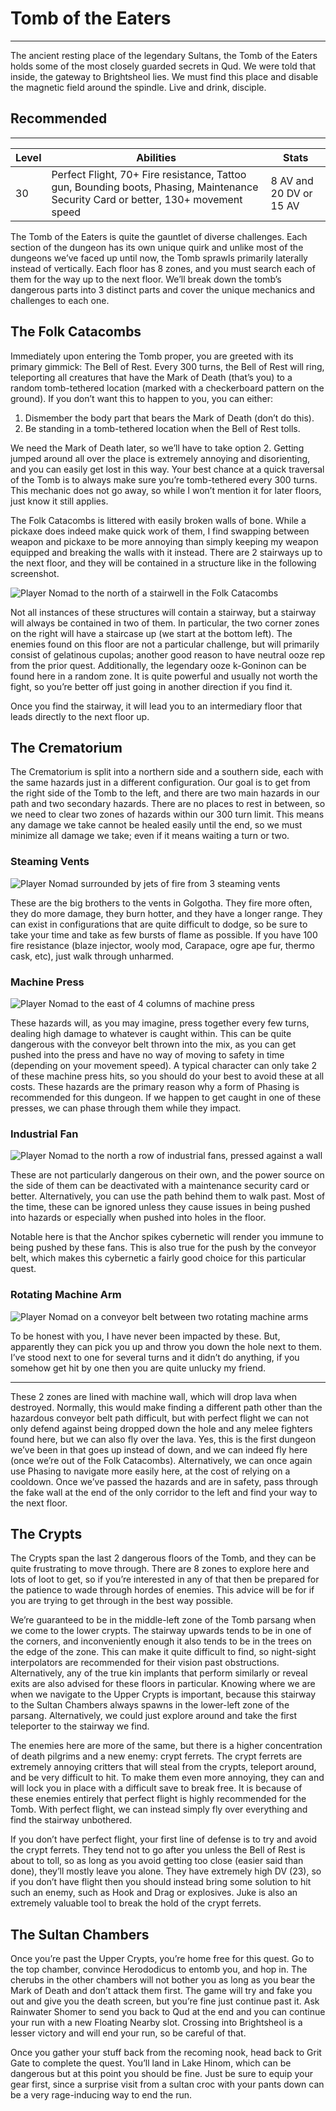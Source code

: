 # Tomb of the Eaters

---

The ancient resting place of the legendary Sultans, the Tomb of the Eaters holds some of the most closely guarded secrets in Qud. We were told that inside, the gateway to Brightsheol lies. We must find this place and disable the magnetic field around the spindle. Live and drink, disciple.

<div class="section-info">

## Recommended

---

| Level | Abilities                                                                                                                          | Stats                   |
| ----- | ---------------------------------------------------------------------------------------------------------------------------------- | ----------------------- |
| 30    | Perfect Flight, 70+ Fire resistance, Tattoo gun, Bounding boots, Phasing, Maintenance Security Card or better, 130+ movement speed | 8 AV and 20 DV or 15 AV |

</div>

The Tomb of the Eaters is quite the gauntlet of diverse challenges. Each section of the dungeon has its own unique quirk and unlike most of the dungeons we’ve faced up until now, the Tomb sprawls primarily laterally instead of vertically. Each floor has 8 zones, and you must search each of them for the way up to the next floor. We’ll break down the tomb’s dangerous parts into 3 distinct parts and cover the unique mechanics and challenges to each one.

## The Folk Catacombs

Immediately upon entering the Tomb proper, you are greeted with its primary gimmick: The Bell of Rest. Every 300 turns, the Bell of Rest will ring, teleporting all creatures that have the Mark of Death (that’s you) to a random tomb-tethered location (marked with a checkerboard pattern on the ground). If you don’t want this to happen to you, you can either:

1. Dismember the body part that bears the Mark of Death (don’t do this).
2. Be standing in a tomb-tethered location when the Bell of Rest tolls.

We need the Mark of Death later, so we’ll have to take option 2. Getting jumped around all over the place is extremely annoying and disorienting, and you can easily get lost in this way. Your best chance at a quick traversal of the Tomb is to always make sure you’re tomb-tethered every 300 turns. This mechanic does not go away, so while I won’t mention it for later floors, just know it still applies.

The Folk Catacombs is littered with easily broken walls of bone. While a pickaxe does indeed make quick work of them, I find swapping between weapon and pickaxe to be more annoying than simply keeping my weapon equipped and breaking the walls with it instead. There are 2 stairways up to the next floor, and they will be contained in a structure like in the following screenshot.

![Player Nomad to the north of a stairwell in the Folk Catacombs]($assetsDir/images/quests/tomb-stairs.png)

Not all instances of these structures will contain a stairway, but a stairway will always be contained in two of them. In particular, the two corner zones on the right will have a staircase up (we start at the bottom left). The enemies found on this floor are not a particular challenge, but will primarily consist of gelatinous cupolas; another good reason to have neutral ooze rep from the prior quest. Additionally, the legendary ooze k-Goninon can be found here in a random zone. It is quite powerful and usually not worth the fight, so you’re better off just going in another direction if you find it.

Once you find the stairway, it will lead you to an intermediary floor that leads directly to the next floor up.

## The Crematorium

The Crematorium is split into a northern side and a southern side, each with the same hazards just in a different configuration. Our goal is to get from the right side of the Tomb to the left, and there are two main hazards in our path and two secondary hazards. There are no places to rest in between, so we need to clear two zones of hazards within our 300 turn limit. This means any damage we take cannot be healed easily until the end, so we must minimize all damage we take; even if it means waiting a turn or two.

### Steaming Vents

![Player Nomad surrounded by jets of fire from 3 steaming vents]($assetsDir/images/quests/tomb-fire.png)

These are the big brothers to the vents in Golgotha. They fire more often, they do more damage, they burn hotter, and they have a longer range. They can exist in configurations that are quite difficult to dodge, so be sure to take your time and take as few bursts of flame as possible. If you have 100 fire resistance (blaze injector, wooly mod, Carapace, ogre ape fur, thermo cask, etc), just walk through unharmed.

### Machine Press

![Player Nomad to the east of 4 columns of machine press]($assetsDir/images/quests/tomb-press.png)

These hazards will, as you may imagine, press together every few turns, dealing high damage to whatever is caught within. This can be quite dangerous with the conveyor belt thrown into the mix, as you can get pushed into the press and have no way of moving to safety in time (depending on your movement speed). A typical character can only take 2 of these machine press hits, so you should do your best to avoid these at all costs. These hazards are the primary reason why a form of Phasing is recommended for this dungeon. If we happen to get caught in one of these presses, we can phase through them while they impact.

### Industrial Fan

![Player Nomad to the north a row of industrial fans, pressed against a wall]($assetsDir/images/quests/tomb-fan.png)

These are not particularly dangerous on their own, and the power source on the side of them can be deactivated with a maintenance security card or better. Alternatively, you can use the path behind them to walk past. Most of the time, these can be ignored unless they cause issues in being pushed into hazards or especially when pushed into holes in the floor.

Notable here is that the Anchor spikes cybernetic will render you immune to being pushed by these fans. This is also true for the push by the conveyor belt, which makes this cybernetic a fairly good choice for this particular quest.

### Rotating Machine Arm

![Player Nomad on a conveyor belt between two rotating machine arms]($assetsDir/images/quests/tomb-arm.png)

To be honest with you, I have never been impacted by these. But, apparently they can pick you up and throw you down the hole next to them. I’ve stood next to one for several turns and it didn’t do anything, if you somehow get hit by one then you are quite unlucky my friend.

---

These 2 zones are lined with machine wall, which will drop lava when destroyed. Normally, this would make finding a different path other than the hazardous conveyor belt path difficult, but with perfect flight we can not only defend against being dropped down the hole and any melee fighters found here, but we can also fly over the lava. Yes, this is the first dungeon we’ve been in that goes up instead of down, and we can indeed fly here (once we’re out of the Folk Catacombs). Alternatively, we can once again use Phasing to navigate more easily here, at the cost of relying on a cooldown. Once we’ve passed the hazards and are in safety, pass through the fake wall at the end of the only corridor to the left and find your way to the next floor.

## The Crypts

The Crypts span the last 2 dangerous floors of the Tomb, and they can be quite frustrating to move through. There are 8 zones to explore here and lots of loot to get, so if you’re interested in any of that then be prepared for the patience to wade through hordes of enemies. This advice will be for if you are trying to get through in the best way possible.

We’re guaranteed to be in the middle-left zone of the Tomb parsang when we come to the lower crypts. The stairway upwards tends to be in one of the corners, and inconveniently enough it also tends to be in the trees on the edge of the zone. This can make it quite difficult to find, so night-sight interpolators are recommended for their vision past obstructions. Alternatively, any of the true kin implants that perform similarly or reveal exits are also advised for these floors in particular. Knowing where we are when we navigate to the Upper Crypts is important, because this stairway to the Sultan Chambers always spawns in the lower-left zone of the parsang. Alternatively, we could just explore around and take the first teleporter to the stairway we find.

The enemies here are more of the same, but there is a higher concentration of death pilgrims and a new enemy: crypt ferrets. The crypt ferrets are extremely annoying critters that will steal from the crypts, teleport around, and be very difficult to hit. To make them even more annoying, they can and will lock you in place with a difficult save to break free. It is because of these enemies entirely that perfect flight is highly recommended for the Tomb. With perfect flight, we can instead simply fly over everything and find the stairway unbothered.

If you don’t have perfect flight, your first line of defense is to try and avoid the crypt ferrets. They tend not to go after you unless the Bell of Rest is about to toll, so as long as you avoid getting too close (easier said than done), they’ll mostly leave you alone. They have extremely high DV (23), so if you don’t have flight then you should instead bring some solution to hit such an enemy, such as Hook and Drag or explosives. Juke is also an extremely valuable tool to break the hold of the crypt ferrets.

## The Sultan Chambers

Once you’re past the Upper Crypts, you’re home free for this quest. Go to the top chamber, convince Herododicus to entomb you, and hop in. The cherubs in the other chambers will not bother you as long as you bear the Mark of Death and don’t attack them first. The game will try and fake you out and give you the death screen, but you’re fine just continue past it. Ask Rainwater Shomer to send you back to Qud at the end and you can continue your run with a new Floating Nearby slot. Crossing into Brightsheol is a lesser victory and will end your run, so be careful of that.

Once you gather your stuff back from the recoming nook, head back to Grit Gate to complete the quest. You’ll land in Lake Hinom, which can be dangerous but at this point you should be fine. Just be sure to equip your gear first, since a surprise visit from a sultan croc with your pants down can be a very rage-inducing way to end the run.
